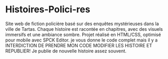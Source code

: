 # Histoires-Polici-res
Site web de fiction policière basé sur des enquêtes mystérieuses dans la ville de Tartas. Chaque histoire est racontée en chapitres, avec des visuels immersifs et une ambiance sombre.   Projet réalisé en HTML/CSS, optimisé pour mobile avec SPCK Editor. je vous donne le code complet mais il y a INTERDICTION DE PRENDRE MON CODE MODIFIER LES HISTOIRE ET REPUBLIER! Je publie de nouvelle histoire assez souvent.
